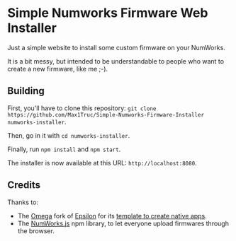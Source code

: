 # Simple Numworks Firmware Web Installer

Just a simple website to install some custom firmware on your NumWorks.

It is a bit messy, but intended to be understandable to people who want to create a new firmware, like me ;-).

## Building

First, you'll have to clone this repository: `git clone https://github.com/Max1Truc/Simple-Numworks-Firmware-Installer numworks-installer`.

Then, go in it with `cd numworks-installer`.

Finally, run `npm install` and `npm start`.

The installer is now available at this URL: `http://localhost:8080`.

## Credits

Thanks to:

- The [Omega](https://getomega.dev/) fork of [Epsilon](https://github.com/numworks/epsilon/) for its [template to create native apps](https://github.com/Omega-Numworks/Omega-App-Template).
- The [NumWorks.js](https://www.npmjs.com/package/numworks.js) npm library, to let everyone upload firmwares through the browser.
